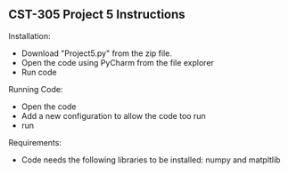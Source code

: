 ## CST-305 Project 5 Instructions ## 

Installation:

- Download "Project5.py" from the zip file.  
- Open the code using PyCharm from the file explorer 
- Run code

Running Code:

- Open the code
- Add a new configuration to allow the code too run 
- run 

Requirements: 

- Code needs the following libraries to be installed: numpy and matpltlib
